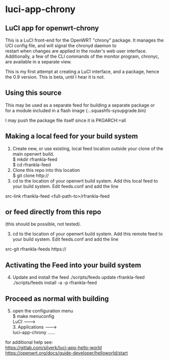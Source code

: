 luci-app-chrony
===============

LuCI app for openwrt-chrony
---------------------------

This is a LuCI front-end for the OpenWRT "chrony" package. 
It manages the UCI config file, and will signal the chronyd daemon to  
restart when changes are applied in the router's web user interface. 
Additionally, a few of the CLI commands of the monitor program, chronyc,
are available in a separate view.

This is my first attempt at creating a LuCI interface, and a package, 
hence the 0.9 version. This is beta, until I hear it is not.

Using this source
-----------------
This may be used as a separate feed for building a separate package or  
for a module included in a flash image (...squashfs-sysupgrade.bin)

I may push the package file itself since it is PKGARCH:=all

Making a local feed for your build system
-----------------------------------------
 1. Create new, or use existing, local feed location outside your clone
of the main openwrt build.  
    $ mkdir rfrankla-feed  
    $ cd rfrankla-feed  
 2. Clone this repo into this location  
    $ git clone http://
 3. cd to the location of your openwrt build system. 
    Add this local feed to your build system. Edit feeds.conf and add the line  
  
src-link rfrankla-feed \<full-path-to\>/rfrankla-feed  

or feed directly from this repo
-------------------------------
(this should be possible, not tested).

 3. cd to the location of your openwrt build system.
    Add this remote feed to your build system. Edit feeds.conf and add the line

src-git rfrankla-feeds https://

Activating the Feed into your build system
------------------------------------------
 4. Update and install the feed
./scripts/feeds update rfrankla-feed
./scripts/feeds install -a -p rfrankla-feed

Proceed as normal with building
-------------------------------
 5. open the configuration menu  
 $ make menuconfig  
 LuCI --->  
    3. Applications --->  
        luci-app-chrony ......  
        
for additional help see:  
https://gitlab.com/silverk/luci-app-hello-world  
https://openwrt.org/docs/guide-developer/helloworld/start  




